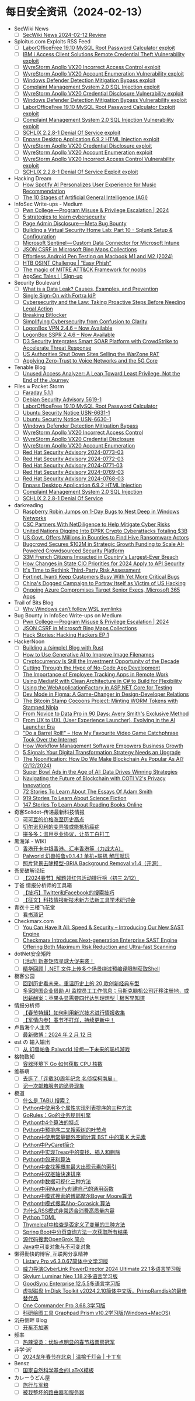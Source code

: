 # 每日安全资讯（2024-02-13）

- SecWiki News
  - [ ] [SecWiki News 2024-02-12 Review](http://www.sec-wiki.com/?2024-02-12)
- Sploitus.com Exploits RSS Feed
  - [ ] [LaborOfficeFree 19.10 MySQL Root Password Calculator  exploit](https://sploitus.com/exploit?id=PACKETSTORM:177087&utm_source=rss&utm_medium=rss)
  - [ ] [IBM i Access Client Solutions Remote Credential Theft Vulnerability exploit](https://sploitus.com/exploit?id=1337DAY-ID-39324&utm_source=rss&utm_medium=rss)
  - [ ] [WyreStorm Apollo VX20 Incorrect Access Control exploit](https://sploitus.com/exploit?id=PACKETSTORM:177083&utm_source=rss&utm_medium=rss)
  - [ ] [WyreStorm Apollo VX20 Account Enumeration Vulnerability exploit](https://sploitus.com/exploit?id=1337DAY-ID-39325&utm_source=rss&utm_medium=rss)
  - [ ] [Windows Defender Detection Mitigation Bypass exploit](https://sploitus.com/exploit?id=PACKETSTORM:177084&utm_source=rss&utm_medium=rss)
  - [ ] [Complaint Management System 2.0 SQL Injection exploit](https://sploitus.com/exploit?id=PACKETSTORM:177074&utm_source=rss&utm_medium=rss)
  - [ ] [WyreStorm Apollo VX20 Credential Disclosure Vulnerability exploit](https://sploitus.com/exploit?id=1337DAY-ID-39323&utm_source=rss&utm_medium=rss)
  - [ ] [Windows Defender Detection Mitigation Bypass Vulnerability exploit](https://sploitus.com/exploit?id=1337DAY-ID-39321&utm_source=rss&utm_medium=rss)
  - [ ] [LaborOfficeFree 19.10 MySQL Root Password Calculator Exploit exploit](https://sploitus.com/exploit?id=1337DAY-ID-39320&utm_source=rss&utm_medium=rss)
  - [ ] [Complaint Management System 2.0 SQL Injection Vulnerability exploit](https://sploitus.com/exploit?id=1337DAY-ID-39326&utm_source=rss&utm_medium=rss)
  - [ ] [SCHLIX 2.2.8-1 Denial Of Service exploit](https://sploitus.com/exploit?id=PACKETSTORM:177073&utm_source=rss&utm_medium=rss)
  - [ ] [Enpass Desktop Application 6.9.2 HTML Injection exploit](https://sploitus.com/exploit?id=PACKETSTORM:177075&utm_source=rss&utm_medium=rss)
  - [ ] [WyreStorm Apollo VX20 Credential Disclosure exploit](https://sploitus.com/exploit?id=PACKETSTORM:177082&utm_source=rss&utm_medium=rss)
  - [ ] [WyreStorm Apollo VX20 Account Enumeration exploit](https://sploitus.com/exploit?id=PACKETSTORM:177081&utm_source=rss&utm_medium=rss)
  - [ ] [WyreStorm Apollo VX20 Incorrect Access Control Vulnerability exploit](https://sploitus.com/exploit?id=1337DAY-ID-39322&utm_source=rss&utm_medium=rss)
  - [ ] [SCHLIX 2.2.8-1 Denial Of Service Exploit exploit](https://sploitus.com/exploit?id=1337DAY-ID-39327&utm_source=rss&utm_medium=rss)
- Hacking Dream
  - [ ] [How Spotify AI Personalizes User Experience for Music Recommendation](https://www.hackingdream.net/2024/02/how-spotify-ai-personalizes-user-experience-for-music-recommendation.html)
  - [ ] [The 10 Stages of Artificial General Intelligence (AGI)](https://www.hackingdream.net/2024/02/the-10-stages-of-artificial-general-intelligence-agi.html)
- InfoSec Write-ups - Medium
  - [ ] [Pwn College — Program Misuse & Privilege Escalation | 2024](https://infosecwriteups.com/pwn-college-program-misuse-privilege-escalation-2024-3cedcecb2dd0?source=rss----7b722bfd1b8d---4)
  - [ ] [5 strategies to learn cybersecurity](https://infosecwriteups.com/5-strategies-to-learn-cybersecurity-08d7aebefd71?source=rss----7b722bfd1b8d---4)
  - [ ] [Page Admin Disclosure — Meta Bug Bounty](https://infosecwriteups.com/page-admin-disclosure-meta-bug-bounty-66a28ec9cd6c?source=rss----7b722bfd1b8d---4)
  - [ ] [Building a Virtual Security Home Lab: Part 10 - Splunk Setup & Configuration](https://infosecwriteups.com/building-a-virtual-security-home-lab-part-10-splunk-setup-configuration-080921e083f8?source=rss----7b722bfd1b8d---4)
  - [ ] [Microsoft Sentinel — Custom Data Connector for Microsoft Intune](https://infosecwriteups.com/microsoft-sentinel-custom-data-connector-for-microsoft-intune-04b19b7e0006?source=rss----7b722bfd1b8d---4)
  - [ ] [JSON CSRF in Microsoft Bing Maps Collections](https://infosecwriteups.com/json-csrf-in-microsoft-bing-maps-collections-74afc2b197d5?source=rss----7b722bfd1b8d---4)
  - [ ] [Effortless Android Pen Testing on Macbook M1 and M2 (2024)](https://infosecwriteups.com/effortless-android-pen-testing-on-macbook-m1-and-m2-2024-a1d199aba617?source=rss----7b722bfd1b8d---4)
  - [ ] [HTB OSINT Challenge | “Easy Phish”](https://infosecwriteups.com/htb-osint-challenge-easy-phish-36c3f08a82a4?source=rss----7b722bfd1b8d---4)
  - [ ] [The magic of MITRE ATT&CK Framework for noobs](https://infosecwriteups.com/the-magic-of-mitre-att-ck-framework-for-noobs-c305c9702d4d?source=rss----7b722bfd1b8d---4)
  - [ ] [AppSec Tales I | Sign-up](https://infosecwriteups.com/appsec-tales-i-sign-up-de279f4a4354?source=rss----7b722bfd1b8d---4)
- Security Boulevard
  - [ ] [What is a Data Leak? Causes, Examples, and Prevention](https://securityboulevard.com/2024/02/what-is-a-data-leak-causes-examples-and-prevention/)
  - [ ] [Single Sign-On with Fortra IdP](https://securityboulevard.com/2024/02/single-sign-on-with-fortra-idp/)
  - [ ] [Cybersecurity and the Law: Taking Proactive Steps Before Needing Legal Action](https://securityboulevard.com/2024/02/cybersecurity-and-the-law-taking-proactive-steps-before-needing-legal-action/)
  - [ ] [Breaking Bitlocker](https://securityboulevard.com/2024/02/breaking-bitlocker/)
  - [ ] [Simplifying Cybersecurity from Confusion to Clarity](https://securityboulevard.com/2024/02/simplifying-cybersecurity-from-confusion-to-clarity/)
  - [ ] [LogonBox VPN 2.4.6 – Now Available](https://securityboulevard.com/2024/02/logonbox-vpn-2-4-6-now-available/)
  - [ ] [LogonBox SSPR 2.4.6 – Now Available](https://securityboulevard.com/2024/02/logonbox-sspr-2-4-6-now-available/)
  - [ ] [D3 Security Integrates Smart SOAR Platform with CrowdStrike to Accelerate Threat Response](https://securityboulevard.com/2024/02/d3-security-integrates-smart-soar-platform-with-crowdstrike-to-accelerate-threat-response/)
  - [ ] [US Authorities Shut Down Sites Selling the WarZone RAT](https://securityboulevard.com/2024/02/u-s-authorities-shut-down-sites-selling-the-warzone-rat/)
  - [ ] [Applying Zero-Trust to Voice Networks and the 5G Core](https://securityboulevard.com/2024/02/applying-zero-trust-to-voice-networks-and-the-5g-core/)
- Tenable Blog
  - [ ] [Unused Access Analyzer: A Leap Toward Least Privilege, Not the End of the Journey](https://www.tenable.com/blog/unused-access-analyzer-a-leap-toward-least-privilege-not-the-end-of-the-journey)
- Files ≈ Packet Storm
  - [ ] [Faraday 5.1.1](https://packetstormsecurity.com/files/177089/faraday-5.1.1.tar.gz)
  - [ ] [Debian Security Advisory 5619-1](https://packetstormsecurity.com/files/177088/dsa-5619-1.txt)
  - [ ] [LaborOfficeFree 19.10 MySQL Root Password Calculator](https://packetstormsecurity.com/files/177087/myLaborRootPwdCalculator.py.txt)
  - [ ] [Ubuntu Security Notice USN-6631-1](https://packetstormsecurity.com/files/177086/USN-6631-1.txt)
  - [ ] [Ubuntu Security Notice USN-6630-1](https://packetstormsecurity.com/files/177085/USN-6630-1.txt)
  - [ ] [Windows Defender Detection Mitigation Bypass](https://packetstormsecurity.com/files/177084/MICROSOFT_WINDOWS_DEFENDER_TROJAN.WIN32.POWESSERE.G_MITIGATION_BYPASS_PART2.txt)
  - [ ] [WyreStorm Apollo VX20 Incorrect Access Control](https://packetstormsecurity.com/files/177083/WYRESTORM_APOLLO_VX20_INCORRECT_ACCESS_CONTROL_DOS_CVE-2024-25736.txt)
  - [ ] [WyreStorm Apollo VX20 Credential Disclosure](https://packetstormsecurity.com/files/177082/WYRESTORM_APOLLO_VX20_INCORRECT_ACCESS_CONTROL_CREDENTIALS_DISCLOSURE_CVE-2024-25735.txt)
  - [ ] [WyreStorm Apollo VX20 Account Enumeration](https://packetstormsecurity.com/files/177081/WYRESTORM_APOLLO_VX20_ACCOUNT_ENUMERATION_CVE-2024-25734.txt)
  - [ ] [Red Hat Security Advisory 2024-0773-03](https://packetstormsecurity.com/files/177080/RHSA-2024-0773-03.txt)
  - [ ] [Red Hat Security Advisory 2024-0772-03](https://packetstormsecurity.com/files/177079/RHSA-2024-0772-03.txt)
  - [ ] [Red Hat Security Advisory 2024-0771-03](https://packetstormsecurity.com/files/177078/RHSA-2024-0771-03.txt)
  - [ ] [Red Hat Security Advisory 2024-0769-03](https://packetstormsecurity.com/files/177077/RHSA-2024-0769-03.txt)
  - [ ] [Red Hat Security Advisory 2024-0768-03](https://packetstormsecurity.com/files/177076/RHSA-2024-0768-03.txt)
  - [ ] [Enpass Desktop Application 6.9.2 HTML Injection](https://packetstormsecurity.com/files/177075/enpassda692-htmlinject.txt)
  - [ ] [Complaint Management System 2.0 SQL Injection](https://packetstormsecurity.com/files/177074/complaintms20-sql.txt)
  - [ ] [SCHLIX 2.2.8-1 Denial Of Service](https://packetstormsecurity.com/files/177073/schlix22281-dos.txt)
- darkreading
  - [ ] [Raspberry Robin Jumps on 1-Day Bugs to Nest Deep in Windows Networks](https://www.darkreading.com/application-security/raspberry-robin-1-days-escalate-unpatched-networks)
  - [ ] [CSC Partners With NetDiligence to Help Mitigate Cyber Risks](https://www.darkreading.com/cyber-risk/csc-partners-with-netdiligence-to-help-mitigate-cyber-risks)
  - [ ] [United Nations Digging Into DPRK Crypto Cyberattacks Totaling $3B](https://www.darkreading.com/cyberattacks-data-breaches/un-digging-into-dprk-crypto-cyberattacks-totaling-3b)
  - [ ] [US Govt. Offers Millions in Bounties to Find Hive Ransomware Actors](https://www.darkreading.com/cybersecurity-operations/us-department-of-state-offers-millions-to-find-hive-ransomware-actors)
  - [ ] [Bugcrowd Secures $102M in Strategic Growth Funding to Scale AI-Powered Crowdsourced Security Platform](https://www.darkreading.com/vulnerabilities-threats/bugcrowd-secures-102-million-in-strategic-growth-funding-to-scale-ai-powered-crowdsourced-security-platform)
  - [ ] [33M French Citizens Impacted in Country's Largest-Ever Breach](https://www.darkreading.com/cloud-security/33m-french-citizens-countrys-largest-ever-breach)
  - [ ] [How Changes in State CIO Priorities for 2024 Apply to API Security](https://www.darkreading.com/application-security/how-changes-in-state-cio-priorities-for-2024-apply-to-api-security)
  - [ ] [It's Time to Rethink Third-Party Risk Assessment](https://www.darkreading.com/cyber-risk/it-s-time-to-rethink-third-party-risk-assessment-)
  - [ ] [Fortinet, Ivanti Keep Customers Busy With Yet More Critical Bugs](https://www.darkreading.com/cloud-security/fortinet-ivanti-keep-customers-busy-with-yet-more-critical-bugs)
  - [ ] [China's Dogged Campaign to Portray Itself as Victim of US Hacking](https://www.darkreading.com/cybersecurity-operations/china-dogged-campaign-victim-of-us-hacking)
  - [ ] [Ongoing Azure Compromises Target Senior Execs, Microsoft 365 Apps](https://www.darkreading.com/cloud-security/senior-executives-targeted-ongoing-azure-account-takeover)
- Trail of Bits Blog
  - [ ] [Why Windows can’t follow WSL symlinks](https://blog.trailofbits.com/2024/02/12/why-windows-cant-follow-wsl-symlinks/)
- Bug Bounty in InfoSec Write-ups on Medium
  - [ ] [Pwn College — Program Misuse & Privilege Escalation | 2024](https://infosecwriteups.com/pwn-college-program-misuse-privilege-escalation-2024-3cedcecb2dd0?source=rss----7b722bfd1b8d--bug_bounty)
  - [ ] [JSON CSRF in Microsoft Bing Maps Collections](https://infosecwriteups.com/json-csrf-in-microsoft-bing-maps-collections-74afc2b197d5?source=rss----7b722bfd1b8d--bug_bounty)
  - [ ] [Hack Stories: Hacking Hackers EP:1](https://infosecwriteups.com/hack-stories-hacking-hackers-ep-1-ff4c3cfc09cc?source=rss----7b722bfd1b8d--bug_bounty)
- HackerNoon
  - [ ] [Building a (simple) Blog with Rust](https://hackernoon.com/building-a-simple-blog-with-rust?source=rss)
  - [ ] [How to Use Generative AI to Improve Image Filenames](https://hackernoon.com/how-to-use-generative-ai-to-improve-image-filenames?source=rss)
  - [ ] [Cryptocurrency Is Still the Investment Opportunity of the Decade](https://hackernoon.com/cryptocurrency-is-still-the-investment-opportunity-of-the-decade?source=rss)
  - [ ] [Cutting Through the Hype of No-Code App Development](https://hackernoon.com/cutting-through-the-hype-of-no-code-app-development?source=rss)
  - [ ] [The Importance of Employee Tracking Apps in Remote Work](https://hackernoon.com/the-importance-of-employee-tracking-apps-in-remote-work?source=rss)
  - [ ] [Using MediatR with Clean Architecture in C# to Build for Flexibility](https://hackernoon.com/using-mediatr-with-clean-architecture-in-c-to-build-for-flexibility?source=rss)
  - [ ] [Using the WebApplicationFactory in ASP.NET Core for Testing](https://hackernoon.com/using-the-webapplicationfactory-in-aspnet-core-for-testing?source=rss)
  - [ ] [Dev Mode in Figma: A Game-Changer in Design-Developer Relations](https://hackernoon.com/dev-mode-in-figma-a-game-changer-in-design-developer-relations?source=rss)
  - [ ] [The Bitcoin Stamp Cocoons Project: Minting WORM Tokens with Stamped Ninja](https://hackernoon.com/the-bitcoin-stamp-cocoons-project-minting-worm-tokens-with-stamped-ninja?source=rss)
  - [ ] [From Novice to Data Pro in 90 Days: Avery Smith's Exclusive Method](https://hackernoon.com/from-novice-to-data-pro-in-90-days-avery-smiths-exclusive-method?source=rss)
  - [ ] [From UX to UXL (User Experience Launcher), Evolving in the AI Launcher Era](https://hackernoon.com/from-ux-to-uxl-user-experience-launcher-evolving-in-the-ai-launcher-era?source=rss)
  - [ ] ["Do a Barrel Roll!" – How My Favourite Video Game Catchphrase Took Over the Internet](https://hackernoon.com/do-a-barrel-roll-how-my-favourite-video-game-catchphrase-took-over-the-internet?source=rss)
  - [ ] [How Workflow Management Software Empowers Business Growth](https://hackernoon.com/how-workflow-management-software-empowers-business-growth?source=rss)
  - [ ] [5 Signals Your Digital Transformation Strategy Needs an Upgrade](https://hackernoon.com/5-signals-your-digital-transformation-strategy-needs-an-upgrade?source=rss)
  - [ ] [The Noonification: How Do We Make Blockchain As Popular As AI? (2/12/2024)](https://hackernoon.com/2-12-2024-noonification?source=rss)
  - [ ] [Super Bowl Ads in the Age of AI: Data Drives Winning Strategies](https://hackernoon.com/super-bowl-ads-in-the-age-of-ai-data-drives-winning-strategies?source=rss)
  - [ ] [Navigating the Future of Blockchain with COTI V2's Privacy Innovations](https://hackernoon.com/navigating-the-future-of-blockchain-with-coti-v2s-privacy-innovations?source=rss)
  - [ ] [72 Stories To Learn About The Essays Of Adam Smith](https://hackernoon.com/72-stories-to-learn-about-the-essays-of-adam-smith?source=rss)
  - [ ] [919 Stories To Learn About Science Fiction](https://hackernoon.com/919-stories-to-learn-about-science-fiction?source=rss)
  - [ ] [147 Stories To Learn About Reading Books Online](https://hackernoon.com/147-stories-to-learn-about-reading-books-online?source=rss)
- 奇客Solidot–传递最新科技情报
  - [ ] [可可豆的价格涨至历史高点](https://www.solidot.org/story?sid=77349)
  - [ ] [切尔诺贝利的变异狼或能抵抗癌症](https://www.solidot.org/story?sid=77348)
  - [ ] [拼多多：滥用竞业协议，让员工白打工](https://www.solidot.org/story?sid=77347)
- 黑海洋 - WIKI
  - [ ] [香港开卡中银香港、汇丰香港等（力战大A）](https://blog.upx8.com/4035)
  - [ ] [Palworld 幻兽帕鲁v0.1.4.1 单机+联机 解压就玩](https://blog.upx8.com/4034)
  - [ ] [照片背景去除模型-BRIA Background Removal v1.4（开源）](https://blog.upx8.com/4033)
- 吾爱破解论坛
  - [ ] [【2024春节】解题领红包活动排行榜（初三 2/12）](https://mp.weixin.qq.com/s?__biz=MjM5Mjc3MDM2Mw==&mid=2651140066&idx=1&sn=674a3b967b09589a1eb7931918e562c9&chksm=bd50bfb68a2736a0f7e3308afddde425fba7a2b431c4f3f9f3cd2310b7d09df3cd886b6f89a1&scene=58&subscene=0#rd)
- 丁爸 情报分析师的工具箱
  - [ ] [【技巧】Twitter和Facebook的搜索技巧](https://mp.weixin.qq.com/s?__biz=MzI2MTE0NTE3Mw==&mid=2651142196&idx=1&sn=7d1aa6fcbdca2a4bb611c7fb0cc9b7ad&chksm=f1af4f0ec6d8c618df23516937604f691cbf3caeef5f0e8e1358b35419353623aa9db16c31f2&scene=58&subscene=0#rd)
  - [ ] [【征文】科技情报新技术新方法新工具学术研讨会](https://mp.weixin.qq.com/s?__biz=MzI2MTE0NTE3Mw==&mid=2651142196&idx=2&sn=4eca714f512f363f3e6c554a9bb224c5&chksm=f1af4f0ec6d8c61876fad2bd318f6e2501a3218be73c92f5db155c294ed2aa36062be43f0dea&scene=58&subscene=0#rd)
- 青衣十三楼飞花堂
  - [ ] [看书琐记](https://mp.weixin.qq.com/s?__biz=MzUzMjQyMDE3Ng==&mid=2247487152&idx=1&sn=6daa226991ce9614985b850db03eaeed&chksm=fab2cd8fcdc5449916f85510bd8ebde10d54620bce2379fb520a4193c9ac3758c11f90d718db&scene=58&subscene=0#rd)
- Checkmarx.com
  - [ ] [You Can Have It All: Speed & Security – Introducing Our New SAST Engine](https://checkmarx.com/blog/you-can-have-it-all-speed-security-introducing-our-new-sast-engine/)
  - [ ] [Checkmarx Introduces Next-generation Enterprise SAST Engine Offering Both Maximum Risk Reduction and Ultra-fast Scanning](https://checkmarx.com/press-releases/checkmarx-introduces-next-generation-enterprise-sast-engine-offering-both-maximum-risk-reduction-and-ultra-fast-scanning/)
- dotNet安全矩阵
  - [ ] [[活动] 新春矩阵星球大促来袭！](https://mp.weixin.qq.com/s?__biz=MzUyOTc3NTQ5MA==&mid=2247490700&idx=1&sn=626bfc4a6a0d9fca39f6a702c0e1d71a&chksm=fa5ab261cd2d3b7705faec2afe6773cf9104399a7786d99dfd3437d4739f1cb222a08330d6e0&scene=58&subscene=0#rd)
  - [ ] [精华回顾 | .NET 文件上传多个场景绕过预编译限制获取Shell](https://mp.weixin.qq.com/s?__biz=MzUyOTc3NTQ5MA==&mid=2247490700&idx=2&sn=e8a865ada7c743e77fb9e953c5da74b1&chksm=fa5ab261cd2d3b7736387eddfc8524a378a1604552d0c9b55476646f9e8275f48818aab8acad&scene=58&subscene=0#rd)
- 极客公园
  - [ ] [回到历史看未来，重温历史上的 20 款创新经典车型](https://mp.weixin.qq.com/s?__biz=MTMwNDMwODQ0MQ==&mid=2653033520&idx=1&sn=ae879753589b869726a2e6b3d8047dbb&chksm=7e5769864920e09070a53009138a87b375ef54303f162c067007c8eb0efd42b1279dd7daff82&scene=58&subscene=0#rd)
  - [ ] [多家跨国企业借助 AI 监控员工工作信息；马斯克脑机公司迁移注册地，或因薪酬案；苹果头显需要四代达到理想型 | 极客早知道](https://mp.weixin.qq.com/s?__biz=MTMwNDMwODQ0MQ==&mid=2653033519&idx=1&sn=99ab038f064c8c3ab5e7aec5dfc33fb3&chksm=7e5769994920e08fd22586e65212a024342bd8a11de32b197bd53e6729dc69b139672549dc5e&scene=58&subscene=0#rd)
- 情报分析师
  - [ ] [【春节特辑】如何利用新兴技术进行情报收集](https://mp.weixin.qq.com/s?__biz=MzA3Mjc1MTkwOA==&mid=2650545839&idx=1&sn=53a69ee8862017e65b3e93c5f671ea01&chksm=871130e4b066b9f2828aa18665482037b85c71b810a28e5af401ef3903e64394686c5dd88a2a&scene=58&subscene=0#rd)
  - [ ] [【军情内参】春节不打烊，持续更新中！](https://mp.weixin.qq.com/s?__biz=MzA3Mjc1MTkwOA==&mid=2650545839&idx=2&sn=f5674f80c599bac2f528409d4f1e2029&chksm=871130e4b066b9f2f6d94ab9497976efc218375e30f75604c4e1c3c2bf5d57a2118c5b50ae25&scene=58&subscene=0#rd)
- 卢昌海个人主页
  - [ ] [最新微博：2024 年 2 月 12 日](https://www.changhai.org/articles/miscellaneous/blog/202402.php#latest)
- est の 输入输出
  - [ ] [从 幻兽帕鲁 Palworld 设想一下未来的联机游戏](https://blog.est.im/2024/stdout-02)
- 格物致知
  - [ ] [容器环境下 Go 如何获取 CPU 核数](https://liqiang.io/post/how-go-detect-cpu-core-in-container-11ae1498)
- 维基萌
  - [ ] [去逛了「连载30周年纪念 名侦探柯南展」](https://www.wikimoe.com/post/65c9d23e7902a2027792d19a)
  - [ ] [记一次邮箱服务的诡异现象](https://www.wikimoe.com/post/65c987aa7902a2027792afbb)
- 极道
  - [ ] [什么是 TABU 搜索？](https://www.jdon.com/72455.html)
  - [ ] [Python中使用多个属性实现列表排序的三种方法](https://www.jdon.com/72454.html)
  - [ ] [GoRules：Go的业务规则引擎](https://www.jdon.com/72453.html)
  - [ ] [Python中4个算法的特点](https://www.jdon.com/72452.html)
  - [ ] [Python中预排序二叉搜索树的叶节点](https://www.jdon.com/72451.html)
  - [ ] [Python中使用常量额外空间计算 BST 中的第 K 大元素](https://www.jdon.com/72450.html)
  - [ ] [Python中PyCaret简介](https://www.jdon.com/72449.html)
  - [ ] [Python中实现Treap中的查找、插入和删除](https://www.jdon.com/72448.html)
  - [ ] [Python中匈牙利算法](https://www.jdon.com/72447.html)
  - [ ] [Python中查找等概率最大出现元素的索引](https://www.jdon.com/72446.html)
  - [ ] [Python中双枢轴快速排序](https://www.jdon.com/72445.html)
  - [ ] [Python中数据可视化三种方法](https://www.jdon.com/72444.html)
  - [ ] [Python中用NumPy创建自己的通用函数](https://www.jdon.com/72443.html)
  - [ ] [Python中模式搜索的博耶摩尔Boyer Moore算法](https://www.jdon.com/72442.html)
  - [ ] [Python中模式搜索Aho-Corasick 算法](https://www.jdon.com/72441.html)
  - [ ] [为什么RSS模式非常适合消费高质量内容](https://www.jdon.com/72440.html)
  - [ ] [Python TOML](https://www.jdon.com/72439.html)
  - [ ] [Thymeleaf中检查是否定义了变量的三种方法](https://www.jdon.com/72438.html)
  - [ ] [Spring Boot中分页查询方法一次获取所有结果](https://www.jdon.com/72437.html)
  - [ ] [源代码搜索OpenGrok 简介](https://www.jdon.com/72436.html)
  - [ ] [Java中可变对象与不可变对象](https://www.jdon.com/72435.html)
- 懒得勤快的博客_互联网分享精神
  - [ ] [Listary Pro v6.3.0.67简体中文学习版](https://masuit.com/1573)
  - [ ] [威力导演CyberLink PowerDirector 2024 Ultimate 22.1多语言学习版](https://masuit.com/1307)
  - [ ] [Skylum Luminar Neo 1.18.2多语言学习版](https://masuit.com/2139)
  - [ ] [GoodSync Enterprise 12.5.5多语言学习版](https://masuit.com/1785)
  - [ ] [虚拟磁盘 ImDisk Toolkit v2024.2.10简体中文版，PrimoRamdisk的最佳替代品](https://masuit.com/1915)
  - [ ] [One Commander Pro 3.68.3学习版](https://masuit.com/87)
  - [ ] [科研绘图工具 Graphpad Prism v10.2学习版(Windows+MacOS)](https://masuit.com/1669)
- 沉舟侧畔 Blog
  - [ ] [开车不加塞](https://springwood.me/jp-car-driving/)
- 频率
  - [ ] [热辣滚烫：优缺点明显的春节档票房冠军](https://pinlyu.com/posts/86/)
- 非学·派'
  - [ ] [2024龙年春节在北京 | 温榆千灯会 | 卡丁车](https://fxpai.com/2024longnianchunjiezaibeijing/)
- Bensz
  - [ ] [国家自然科学基金的LaTeX模板](https://blognas.hwb0307.com/skill/5762)
- カレーうどん屋
  - [ ] [旅行与军粮](https://blog.udon.eu.org/archives/a534d51a.html)
  - [ ] [被我整坏的路由器和服务器](https://blog.udon.eu.org/archives/7777583b.html)
